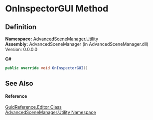 # OnInspectorGUI Method




## Definition
**Namespace:** <a href="N_AdvancedSceneManager_Utility">AdvancedSceneManager.Utility</a>  
**Assembly:** AdvancedSceneManager (in AdvancedSceneManager.dll) Version: 0.0.0.0

**C#**
``` C#
public override void OnInspectorGUI()
```



## See Also


#### Reference
<a href="T_AdvancedSceneManager_Utility_GuidReference_Editor">GuidReference.Editor Class</a>  
<a href="N_AdvancedSceneManager_Utility">AdvancedSceneManager.Utility Namespace</a>  
